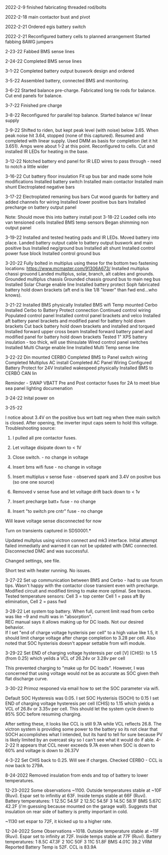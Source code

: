 2022-2-9
finished fabricating threaded rod/bolts

2022-2-18
main contactor bust and pivot

2022-2-21
Ordered egis battery switch

2022-2-21
Reconfigured battery cells to planned arrangement
Started fabbing 8AWG jumpers

2-23-22
Fabbed BMS sense lines

2-24-22
Completed BMS sense lines

3-1-22
Completed battery output buswork design and ordered

3-5-22
Assembled battery, connected BMS and monitoring.

3-6-22
Started balance pre-charge.
Fabricated long tie rods for balance.
Cut end panels for balance.

3-7-22
Finished pre charge

3-8-22
Reconfigured for parallel top balance.
Started balance w/ linear supply

3-9-22
Shifted to riden, but kept peak level (with noise) below 3.65.  When peak noise hit 3.64, stopped (none of this captured).
Resumed and completed with linear supply.  Used DMM as basis for completion (let it hit 3.651).  Amps were about 1-2 at this point.
Reconfigured to cells.
Cut and installed IR LEDs for heating in the base.

3-12-22
Notched battery end panel for IR LED wires to pass through - need to notch a little wider

3-16-22
Cut battery floor insulation
Fit up bus bar and made some hole modifications
Installed battery switch
Installed main contactor
Installed main shunt
Electroplated negative bars

3-17-22
Electroplated remaning bus bars
Cut wood guards for battery and added channels for wiring
Installed lower positive bus bars
Installed precharge on battery output panel

Note: Should move this into battery install post
3-18-22
Loaded cells into van
tensioned cells
Installed BMS temp sensors
Began shimming non output panel

3-19-22
Installed and tested heating pads and IR LEDs.
Moved battery into place.
Landed battery output cable to battery output buswork and main positive bus
Installed neg/ground bus
Installed alt shunt
Installed control power fuse block
Installed control ground bus

3-20-22
Fully bolted in multiplus using these for the bottom two fastening locations: https://www.mcmaster.com/91306A673/
Installed multiplus chassi grouond
Landed multiplus, solar, branch, alt cables and grounds.
Grounded multiplus chassis
Grounded chassis ground bus to main neg bus
Installed Solar Charge enable line
Installed battery protect
Soph fabricated battery hold down brackets (aft end is like 1/8 "lower" than fwd end...who knows).



3-21-22
Installed BMS physically
Installed BMS wifi
Temp mounted Cerbo
Installed Cerbo to Battery Protect connection
Continued control wiring
Populated control panel
Installed control panel brackets and velco
Installed aft battery panel brackets and modified panel for battery hold down brackets
Cut back battery hold down brackets and installed and torqued
Installed forward upper cross beam
Installed forward battery panel and modified panel for battery hold down brackets
Tested 1" XPS battery insulation - too thick, will use thinsulate
Wired control panel switches
Installed Multi Charge enable line
Installed Multi Temp sense line

3-22-22
Din mounted CERBO
Completed BMS to Panel switch wiring
Completed Multiplus AC install
Completed AC Panel Wiring
Configured Battery Protect for 24V
Installed wakespeed physically
Installed BMS to CERBO CAN lin

Reminder - SWAP VBATT Pre and Post contactor fuses for 2A to meet blue sea panel lighting documenation

3-24-22
Inital power on

3-25-22

I notice about 3.4V on the positive bus wrt batt neg when thee main switch is closed.  After opening, the inverter input caps seem to hold this voltage.  Troubleshooting source:

1. I pulled all pre contactor fuses.
2. Let voltage disipate down to < 1V
3. Close switch. - no change in voltage
4. Insert bms wifi fuse - no change in voltage
5. Insert multiplus v sense fuse - observed spark and 3.4V on positve bus (so one one source)

6. Removed v sense fuse and let voltage drift back down to < 1v
7. Insert precharge batt+ fuse - no change
8. Insert "to switch pre cntr" fuse - no change

Will leave voltage sense disconnected for now

Turn on transients captured in SDS0001.*


Updated multplus using victron connect and mk3 interface.  Initial attempt failed immediatly and warned it can not be updated with DMC connected.  Disconnected DMC and was successful.

Changed settings, see file.

Short test with heater running.  No issues.

3-27-22
Set up communication between BMS and Cerbo - had to use forum tips.
Wasn't happy with the contactor close transient even with precharge.  Modified circuit and modified timing to make more optimal.  See traces.
Tested temperature sensors:
Cell 3 = top center
Cell 1 = pass aft
By elimination, Cell 2 = pass fwd

3-28-22
Let system top battery.  When full, current limit read from cerbo was like ~9 and multi was in "absorption".  
REC manual says it allows making up for DC loads.  Not our desired behavior.  
If I set "end of charge voltage hysterisis per cell" to a high value like 1.5, it should limit charge voltage after charge completion to 3.28 per cell.  Also noted that SOC hysterisis doesn't appear settable from wifi module.

3-29-22
Set END of charging voltage hysteresis per cell [V] (CHIS): to 1.5 (from 0.25) which yeilds a VCL of 26.24v or 3.28v per cell

This prevented charging to "make up for DC loads".  However, I was concerned that using voltage would not be as accurate as SOC given theh flat discharge curve.

3-30-22
Primoz responed via email how to set the SOC parameter via wifi.

Default SOC Hysteresis was 0.05.
I set SOC Hysterisis (SOCH) to 0.15
I set END of charging voltage hysteresis per cell (CHIS) to 1.15 which yields a VCL of 26.8v or 3.35v per cell.  This should let the system cycle down to 85% SOC before resuming charging.

After setting these, it looks like CCL is still 9.7A while VCL reflects 26.8.  The victron system is providing some power to the battery so its not clear that SOCH accomplishes what I intended, but its hard to tell for sure because PV is likely limited by an overcast sky so I can't see what it would do if able.
4-2-22
It appears that CCL never exceeds 9.7A even when SOC is down to 60% and voltage is down to 26.37V

4-3-22
Set CHIS back to 0.25.  Will see if charges.
Checked CERBO - CCL is now back to 279A.

8-24-2022
Removed insulation from ends and top of battery to lower temperatures.

12-23-2022
Some observations ~1100.  Outside temperatures stable at ~10F (Ruvi).  Espar set to infinitiy at 63F.  Inside temps stable at 66F (Ruvi).  
Battery temperatures:
1   12.5C   54.5F
2   12.5C   54.5F
3   14.5C   58.1F
BMS 5.67C   42.2F (i'm guessing because mounted on the garage wall).  Suggests that insulation on rear side of battery is pretty important in cold.

~1130 set espar to 72F, it kicked up to a higher rate.

12-24-2022
Some Observations ~1018.  Outside temperature stable at ~11F (Ruvi). Espar set to infinity at 72F.  Inside temps stable at 77F (Ruvi).
Battery temperatures:
1   8.5C    47.3F
2   10C     50F
3   11C     51.8F
BMS 4.01C   39.2
VRM Reported Battery Temp is 52F.
CCL is 83.9A 
